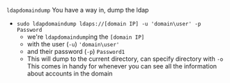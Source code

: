 `ldapdomaindump`
You have a way in, dump the ldap
- `sudo ldapdomaindump ldaps://[domain IP] -u 'domain\user' -p Password`
	- we're `ldapdomaindump`ing the `[domain IP]`
	- with the user (`-u`) `'domain\user'`
	- and their password (`-p`) `Password1`
	- This will dump to the current directory, can specify directory with `-o`
This comes in handy for whenever you can see all the information about accounts in the domain